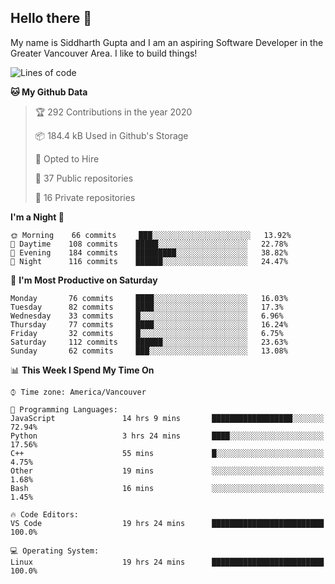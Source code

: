 ## Hello there :wave:

My name is Siddharth Gupta and I am an aspiring Software Developer in the Greater Vancouver Area. I like to build things!

<!-- ![gif](https://github.com/siddg97/siddg97/blob/master/dino.gif) -->

<!--START_SECTION:waka-->
![Lines of code](https://img.shields.io/badge/From%20Hello%20World%20I%27ve%20Written-12.8%20million%20Lines%20of%20code-blue)

**🐱 My Github Data** 

> 🏆 292 Contributions in the year 2020
 > 
> 📦 184.4 kB Used in Github's Storage 
 > 
> 💼 Opted to Hire
 > 
> 📜 37 Public repositories
 > 
> 🔑 16 Private repositories 

**I'm a Night 🦉** 

```text
🌞 Morning    66 commits     ███░░░░░░░░░░░░░░░░░░░░░░   13.92% 
🌆 Daytime    108 commits    █████░░░░░░░░░░░░░░░░░░░░   22.78% 
🌃 Evening    184 commits    █████████░░░░░░░░░░░░░░░░   38.82% 
🌙 Night      116 commits    ██████░░░░░░░░░░░░░░░░░░░   24.47%

```
📅 **I'm Most Productive on Saturday** 

```text
Monday       76 commits     ████░░░░░░░░░░░░░░░░░░░░░   16.03% 
Tuesday      82 commits     ████░░░░░░░░░░░░░░░░░░░░░   17.3% 
Wednesday    33 commits     █░░░░░░░░░░░░░░░░░░░░░░░░   6.96% 
Thursday     77 commits     ████░░░░░░░░░░░░░░░░░░░░░   16.24% 
Friday       32 commits     █░░░░░░░░░░░░░░░░░░░░░░░░   6.75% 
Saturday     112 commits    ██████░░░░░░░░░░░░░░░░░░░   23.63% 
Sunday       62 commits     ███░░░░░░░░░░░░░░░░░░░░░░   13.08%

```


📊 **This Week I Spend My Time On** 

```text
⌚︎ Time zone: America/Vancouver

💬 Programming Languages: 
JavaScript               14 hrs 9 mins       ██████████████████░░░░░░░   72.94% 
Python                   3 hrs 24 mins       ████░░░░░░░░░░░░░░░░░░░░░   17.56% 
C++                      55 mins             █░░░░░░░░░░░░░░░░░░░░░░░░   4.75% 
Other                    19 mins             ░░░░░░░░░░░░░░░░░░░░░░░░░   1.68% 
Bash                     16 mins             ░░░░░░░░░░░░░░░░░░░░░░░░░   1.45%

🔥 Code Editors: 
VS Code                  19 hrs 24 mins      █████████████████████████   100.0%

💻 Operating System: 
Linux                    19 hrs 24 mins      █████████████████████████   100.0%

```


<!--END_SECTION:waka-->



